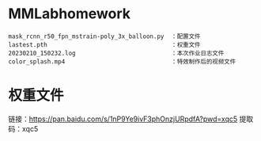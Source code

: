 # MMLabhomework
```
mask_rcnn_r50_fpn_mstrain-poly_3x_balloon.py  ：配置文件
lastest.pth                                   ：权重文件
20230210_150232.log                           ：本次作业日志文件
color_splash.mp4                              ：特效制作后的视频文件
```

# 权重文件
链接：https://pan.baidu.com/s/1nP9Ye9ivF3phOnzjURpdfA?pwd=xqc5 
提取码：xqc5 
